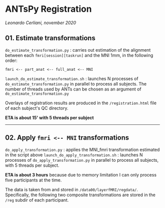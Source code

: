 # ANTsPy Registration
_Leonardo Cerliani, november 2020_

## 01. Estimate transformations
`do_estimate_transformation.py` : carries out estimation of the alignment between each `fmri[session][taskrun]` and the MNI 1mm, in the following order:

```
fmri <-- part_anat <-- full_anat <-- MNI
```

`launch_do_estimate_transformation.sh` : launches N processes of `do_estimate_transformation.py` in parallel to process all subjects. The number of threads used by ANTs can be chosen as an argument of `do_estimate_transformation.py`

Overlays of registration results are produced in the `/registration.html` file of each subject's QC directory.

__ETA is about 15' with 5 threads per subject__

---

## 02. Apply `fmri <-- MNI` transformations
`do_apply_transformation.py` : applies the MNI_fmri transformation estimated in the script above
`launch_do_apply_transformation.sh` : launches N processes of `do_apply_transformation.py` in parallel to process all subjects, with 5 threads per subject.

__ETA is about 3 hours__ because due to memory limitation I can only process five participants at the time.


The data is taken from and stored in `/data00/layerfMRI/regdata/`. Specifically, the following two composite transformations are stored in the `/reg` subdir of each participant.

